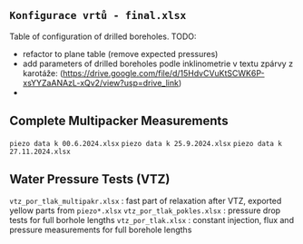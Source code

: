 ## `Konfigurace vrtů - final.xlsx`
Table of configuration of drilled boreholes.
TODO: 
- refactor to plane table  (remove expected pressures)
- add parameters of drilled boreholes podle inklinometrie v textu zpárvy z karotáže: (https://drive.google.com/file/d/15HdvCVuKtSCWK6P-xsYYZaANAzL-xQv2/view?usp=drive_link)
- 

## Complete Multipacker Measurements
`piezo data k 00.6.2024.xlsx`
`piezo data k 25.9.2024.xlsx`
`piezo data k 27.11.2024.xlsx`

## Water Pressure Tests (VTZ)
`vtz_por_tlak_multipakr.xlsx` : fast part of relaxation after VTZ, exported yellow parts from `piezo*.xlsx`
`vtz_por_tlak_pokles.xlsx` : pressure drop tests for full borhole lengths
`vtz_por_tlak.xlsx` : constant injection, flux and pressure measurements for full borehole lengths
